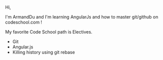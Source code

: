 Hi,

I'm ArmandDu and I'm learning AngularJs and how to master git/github on codeschool.com !

My favorite Code School path is Electives.

* Git
* Angular.js
* Killing history using git rebase